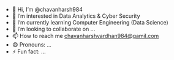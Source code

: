 - 👋 Hi, I’m @chavanharsh984
- 👀 I’m interested in Data Analytics & Cyber Security
- 🌱 I’m currently learning Computer Engineering (Data Science)
- 💞️ I’m looking to collaborate on ...
- 📫 How to reach me chavanharshvardhan984@gamil.com
- 😄 Pronouns: ...
- ⚡ Fun fact: ...

<!---
chavanharsh984/chavanharsh984 is a ✨ special ✨ repository because its `README.md` (this file) appears on your GitHub profile.
You can click the Preview link to take a look at your changes.
--->
